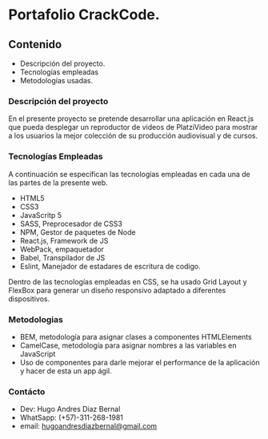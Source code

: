 # Portafolio CrackCode.
## Contenido
- Descripción del proyecto.
- Tecnologías empleadas
- Metodologías usadas.

### Descripción del proyecto
En el presente proyecto se pretende desarrollar una aplicación en React.js que pueda desplegar un reproductor de videos de PlatziVideo para mostrar a los usuarios la mejor colección de su producción audiovisual y de cursos.

### Tecnologías Empleadas
A continuación se especifican las tecnologías empleadas en cada una de las partes de la presente web.

- HTML5
- CSS3
- JavaScritp 5
- SASS, Preprocesador de CSS3
- NPM, Gestor de paquetes de Node
- React.js, Framework de JS
- WebPack,  empaquetador
- Babel, Transpilador de JS
- Eslint,  Manejador de estadares de escritura de codigo. 

Dentro de las tecnologías empleadas en CSS, se ha usado Grid Layout y FlexBox para generar un diseño responsivo adaptado a diferentes dispositivos.

### Metodologias
- BEM, metodología para asignar clases a componentes HTMLElements
- CamelCase, metodología para asignar nombres a las variables en JavaScript
- Uso de componentes para darle mejorar el performance de la aplicación y hacer de esta un app ágil.


### Contácto
- Dev: Hugo Andres Diaz Bernal
- WhatSapp: (+57)-311-268-1981
- email: hugoandresdiazbernal@gmail.com
